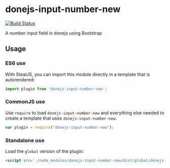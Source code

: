# donejs-input-number-new

[![Build Status](https://travis-ci.org/Piyush5767/donejs-input-number-new.svg?branch=master)](https://travis-ci.org/Piyush5767/donejs-input-number-new)

A number input field in donejs using Bootstrap

## Usage

### ES6 use

With StealJS, you can import this module directly in a template that is autorendered:

```js
import plugin from 'donejs-input-number-new';
```

### CommonJS use

Use `require` to load `donejs-input-number-new` and everything else
needed to create a template that uses `donejs-input-number-new`:

```js
var plugin = require("donejs-input-number-new");
```

### Standalone use

Load the `global` version of the plugin:

```html
<script src='./node_modules/donejs-input-number-new/dist/global/donejs-input-number-new.js'></script>
```
